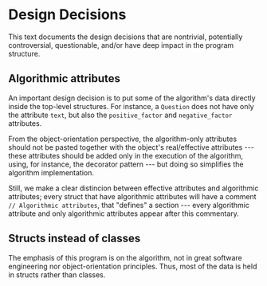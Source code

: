Design Decisions
================

This text documents the design decisions that are
nontrivial, potentially controversial, questionable,
and/or have deep impact in the program structure.

Algorithmic attributes
----------------------

An important design decision is to put some of the algorithm's data
directly inside the top-level structures.
For instance, a `Question` does not have only the attribute `text`,
but also the `positive_factor` and `negative_factor` attributes.

From the object-orientation perspective, the algorithm-only attributes
should not be pasted together with the object's real/effective attributes
--- these attributes should be added only in the execution of the algorithm,
using, for instance, the decorator pattern ---
but doing so simplifies the algorithm implementation.

Still, we make a clear distincion between effective attributes
and algorithmic attributes; every struct that have algorithmic attributes
will have a comment `// Algorithmic attributes`, that "defines" a section
--- every algorithmic attribute and only algorithmic attributes
appear after this commentary.

Structs instead of classes
--------------------------

The emphasis of this program is on the algorithm, not in great software engineering
nor object-orientation principles.
Thus, most of the data is held in structs rather than classes.
